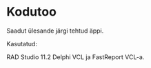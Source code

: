 # Kodutoo
 
 Saadut ülesande järgi tehtud äppi.

 Kasutatud:

 RAD Studio 11.2 Delphi VCL ja FastReport VCL-a. 



